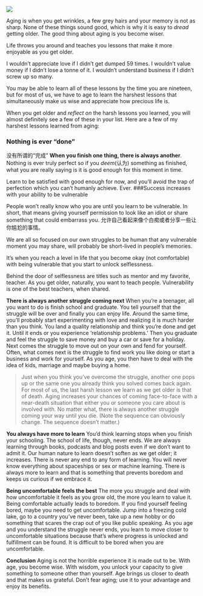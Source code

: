 ![](./_image/2020-07-16-06-15-29.png)

Aging is when you get wrinkles, a few grey hairs and your memory is not as sharp. None of these things sound good, which is why it is easy to *dread* getting older. The good thing about aging is you become wiser.

Life throws you around and teaches you lessons that make it more enjoyable as you get older.

I wouldn’t appreciate love if I didn’t get dumped 59 times.
I wouldn’t value money if I didn’t lose a tonne of it.
I wouldn’t understand business if I didn’t screw up so many.

You may be able to learn all of these lessons by the time you are nineteen, but for most of us, we have to age to learn the harshest lessons that simultaneously make us wise and appreciate how precious life is.

When you get older and *reflect on* the harsh lessons you learned, you will almost definitely see a few of these in your list.
Here are a few of my harshest lessons learned from aging:

### Nothing is ever “done”
没有所谓的“完成”
**When you finish one thing, there is always another**. Nothing is ever truly perfect so if you *deem*(认为) something as finished, what you are really saying is it is good enough for this moment in time.

Learn to be satisfied with good enough for now, and you’ll avoid the trap of perfection which you can’t humanly achieve. Ever.
###Success increases with your ability to be vulnerable

People won’t really know who you are until you learn to be vulnerable. In short, that means giving yourself permission to look like an idiot or share something that could embarrass you.
允许自己看起来像个白痴或者分享一些让你尴尬的事情。

We are all so focused on our own struggles to be human that any vulnerable moment you may share, will probably be short-lived in people’s memories.

It’s when you reach a level in life that you become okay (not comfortable) with being vulnerable that you start to unlock selflessness.

Behind the door of selflessness are titles such as mentor and my favorite, teacher. As you get older, naturally, you want to teach people. Vulnerability is one of the best teachers, when shared.

**There is always another struggle coming next**
When you’re a teenager, all you want to do is finish school and graduate. You tell yourself that the struggle will be over and finally you can enjoy life.
Around the same time, you’ll probably start experimenting with love and realizing it is much harder than you think. You land a quality relationship and think you’re done and get it. Until it ends or you experience ‘relationship problems.’
Then you graduate and feel the struggle to save money and buy a car or save for a holiday. Next comes the struggle to move out on your own and fend for yourself. Often, what comes next is the struggle to find work you like doing or start a business and work for yourself. As you age, you then have to deal with the idea of kids, marriage and maybe buying a home.


>Just when you think you’ve overcome the struggle, another one pops up or the same one you already think you solved comes back again.
For most of us, the last harsh lesson we learn as we get older is that of death. Aging increases your chances of coming face-to-face with a near-death situation that either you or someone you care about is involved with.
No matter what, there is always another struggle coming your way until you die. (Note the sequence can obviously change. The sequence doesn’t matter.)

**You always have more to learn**
You’d think learning stops when you finish your schooling. The school of life, though, never ends.
We are always learning through books, podcasts and blog posts even if we don’t want to admit it. Our human nature to learn doesn’t soften as we get older; it increases.
There is never any end to any form of learning. You will never know everything about spaceships or sex or machine learning. There is always more to learn and that is something that prevents boredom and keeps us curious if we embrace it.

**Being uncomfortable feels the best**
The more you struggle and deal with how uncomfortable it feels as you grow old, the more you learn to value it.
Being comfortable actually leads to boredom. If you find yourself feeling bored, maybe you need to get uncomfortable. Jump into a freezing cold lake, go to a country you’ve never been, take up a new hobby or do something that scares the crap out of you like public speaking.
As you age and you understand the struggle never ends, you learn to move closer to uncomfortable situations because that’s where progress is unlocked and fulfillment can be found.
It is difficult to be bored when you are uncomfortable.

**Conclusion**
Aging is not the horrible experience it is made out to be. With age, you become wise. With wisdom, you unlock your capacity to give something to someone other than yourself.
Age brings us closer to death and that makes us grateful. Don’t fear aging; use it to your advantage and enjoy its benefits.

